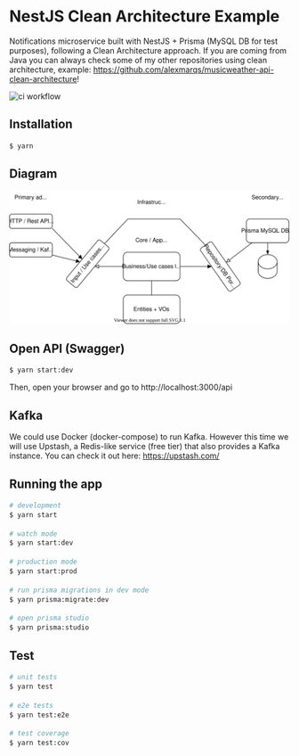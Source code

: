 # NestJS Clean Architecture Example

Notifications microservice built with NestJS + Prisma (MySQL DB for test purposes), following a Clean Architecture approach. If you are coming from Java you can always check some of my other repositories using clean architecture, example: https://github.com/alexmarqs/musicweather-api-clean-architecture!

![ci workflow](https://github.com/alexmarqs/nestjs-clean-architecture-example/actions/workflows/ci.yml/badge.svg)

## Installation

```bash
$ yarn
```

## Diagram

![diagram](./docs/diagram.drawio.svg)

## Open API (Swagger)

```bash
$ yarn start:dev
```

Then, open your browser and go to http://localhost:3000/api

## Kafka

We could use Docker (docker-compose) to run Kafka. However this time we will use Upstash, a Redis-like service (free tier) that also provides a Kafka instance. You can check it out here: https://upstash.com/

## Running the app

```bash
# development
$ yarn start

# watch mode
$ yarn start:dev

# production mode
$ yarn start:prod

# run prisma migrations in dev mode
$ yarn prisma:migrate:dev

# open prisma studio
$ yarn prisma:studio
```

## Test

```bash
# unit tests
$ yarn test

# e2e tests
$ yarn test:e2e

# test coverage
$ yarn test:cov
```
